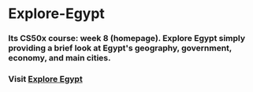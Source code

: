 # Explore-Egypt

### Its CS50x course: week 8 (homepage). Explore Egypt simply providing a brief look at Egypt's geography, government, economy, and main cities.

### Visit [Explore Egypt](https://muhammadalsattar.github.io/Explore-Egypt/)
